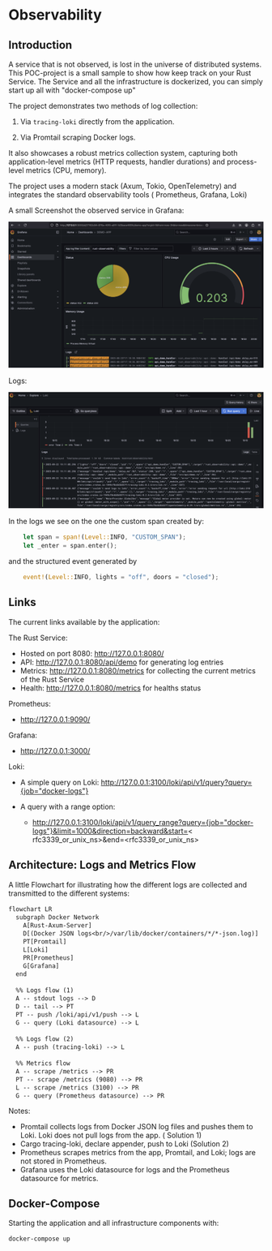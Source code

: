 # Observability

## Introduction

A service that is not observed, is lost in the universe of distributed systems. This POC-project is a small sample to
show how keep track on your Rust Service. The Service and all the infrastructure is dockerized, you can simply start up
all with "docker-compose up"

The project demonstrates two methods of log collection:

1. Via `tracing-loki` directly from the application.

2. Via Promtail scraping Docker logs.

It also showcases a robust metrics collection system, capturing both application-level metrics (HTTP requests, handler
durations) and process-level metrics (CPU, memory).

The project uses a modern stack (Axum, Tokio, OpenTelemetry) and integrates the standard observability tools (
Prometheus, Grafana, Loki)

A small Screenshot the observed service in Grafana:

![alt text](doc/images/sample.png "sample")

Logs:

![alt text](doc/images/log.png "log")

In the logs we see on the one the custom span created by:

```rust
    let span = span!(Level::INFO, "CUSTOM_SPAN");
    let _enter = span.enter();
```

and the structured event generated by

```rust
    event!(Level::INFO, lights = "off", doors = "closed");
```

## Links

The current links available by the application:

The Rust Service:

* Hosted on port 8080: http://127.0.0.1:8080/
* API: http://127.0.0.1:8080/api/demo for generating log entries
* Metrics: http://127.0.0.1:8080/metrics for collecting the current metrics of the Rust Service
* Health: http://127.0.0.1:8080/metrics for healths status

Prometheus:

* http://127.0.0.1:9090/

Grafana:

* http://127.0.0.1:3000/

Loki:

* A simple query on Loki: http://127.0.0.1:3100/loki/api/v1/query?query={job="docker-logs"}

* A query with a range option:
    - http://127.0.0.1:3100/loki/api/v1/query_range?query={job="docker-logs"}&limit=1000&direction=backward&start=<
      rfc3339_or_unix_ns>&end=<rfc3339_or_unix_ns>

## Architecture: Logs and Metrics Flow

A little Flowchart for illustrating how the different logs are collected and transmitted to the different systems:

```mermaid
flowchart LR
  subgraph Docker Network
    A[Rust-Axum-Server]
    D[(Docker JSON logs<br/>/var/lib/docker/containers/*/*-json.log)]
    PT[Promtail]
    L[Loki]
    PR[Prometheus]
    G[Grafana]
  end

  %% Logs flow (1)
  A -- stdout logs --> D
  D -- tail --> PT
  PT -- push /loki/api/v1/push --> L
  G -- query (Loki datasource) --> L

  %% Logs flow (2)
  A -- push (tracing-loki) --> L

  %% Metrics flow
  A -- scrape /metrics --> PR
  PT -- scrape /metrics (9080) --> PR
  L -- scrape /metrics (3100) --> PR
  G -- query (Prometheus datasource) --> PR
```

Notes:

- Promtail collects logs from Docker JSON log files and pushes them to Loki. Loki does not pull logs from the app. (
  Solution 1)
- Cargo tracing-loki, declare appender, push to Loki (Solution 2)
- Prometheus scrapes metrics from the app, Promtail, and Loki; logs are not stored in Prometheus.
- Grafana uses the Loki datasource for logs and the Prometheus datasource for metrics.

## Docker-Compose

Starting the application and all infrastructure components with:

```shell
docker-compose up
```